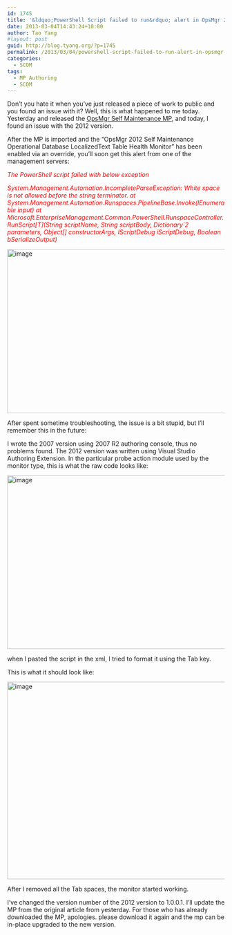 ```yaml
---
id: 1745
title: '&ldquo;PowerShell Script failed to run&rdquo; alert in OpsMgr 2012'
date: 2013-03-04T14:43:24+10:00
author: Tao Yang
#layout: post
guid: http://blog.tyang.org/?p=1745
permalink: /2013/03/04/powershell-script-failed-to-run-alert-in-opsmgr-2012/
categories:
  - SCOM
tags:
  - MP Authoring
  - SCOM
---
```

Don’t you hate it when you’ve just released a piece of work to public and you found an issue with it? Well, this is what happened to me today. Yesterday and released the <a href="http://blog.tyang.org/2013/03/03/opsmgr-self-maintenance-management-pack/">OpsMgr Self Maintenance MP</a>, and today, I found an issue with the 2012 version.

After the MP is imported and the “OpsMgr 2012 Self Maintenance Operational Database LocalizedText Table Health Monitor” has been enabled via an override, you’ll soon get this alert from one of the management servers:

<span style="color: #ff0000;"><em>The PowerShell script failed with below exception</em></span>

<span style="color: #ff0000;"><em>System.Management.Automation.IncompleteParseException: White space is not allowed before the string terminator.
at System.Management.Automation.Runspaces.PipelineBase.Invoke(IEnumerable input)
at Microsoft.EnterpriseManagement.Common.PowerShell.RunspaceController.RunScript[T](String scriptName, String scriptBody, Dictionary`2 parameters, Object[] constructorArgs, IScriptDebug iScriptDebug, Boolean bSerializeOutput)</em></span>

<a href="http://blog.tyang.org/wp-content/uploads/2013/03/image.png"><img style="background-image: none; padding-top: 0px; padding-left: 0px; display: inline; padding-right: 0px; border: 0px;" title="image" alt="image" src="http://blog.tyang.org/wp-content/uploads/2013/03/image_thumb.png" width="579" height="380" border="0" /></a>

After spent sometime troubleshooting, the issue is a bit stupid, but I’ll remember this in the future:

I wrote the 2007 version using 2007 R2 authoring console, thus no problems found. The 2012 version was written using Visual Studio Authoring Extension. In the particular probe action module used by the monitor type, this is what the raw code looks like:

<a href="http://blog.tyang.org/wp-content/uploads/2013/03/image1.png"><img style="background-image: none; padding-top: 0px; padding-left: 0px; display: inline; padding-right: 0px; border: 0px;" title="image" alt="image" src="http://blog.tyang.org/wp-content/uploads/2013/03/image_thumb1.png" width="580" height="402" border="0" /></a>

when I pasted the script in the xml, I tried to format it using the Tab key.

This is what it should look like:

<a href="http://blog.tyang.org/wp-content/uploads/2013/03/image2.png"><img style="background-image: none; padding-top: 0px; padding-left: 0px; display: inline; padding-right: 0px; border: 0px;" title="image" alt="image" src="http://blog.tyang.org/wp-content/uploads/2013/03/image_thumb2.png" width="580" height="457" border="0" /></a>

After I removed all the Tab spaces, the monitor started working.

I’ve changed the version number of the 2012 version to 1.0.0.1. I’ll update the MP from the original article from yesterday. For those who has already downloaded the MP, apologies. please download it again and the mp can be in-place upgraded to the new version.